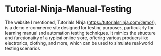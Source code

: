 # Tutorial-Ninja-Manual-Testing
The website I mentioned, Tutorials Ninja (https://tutorialsninja.com/demo/), is a demo e-commerce site designed for testing purposes, particularly for learning manual and automation testing techniques. It mimics the structure and functionality of a typical online store, offering various products like electronics, clothing, and more, which can be used to simulate real-world testing scenarios.

